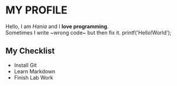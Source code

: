 # MY PROFILE
Hello, I am *Hania* and I **love programming**.  
Sometimes I write ~wrong code~ but then fix it.
printf('Hello!World');
 ## My Checklist
- Install Git  
- Learn Markdown  
- Finish Lab Work
